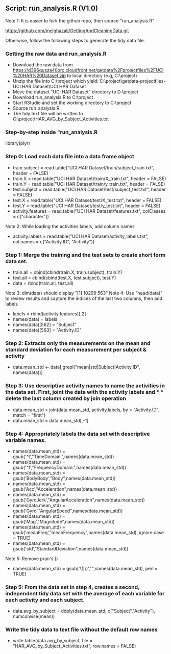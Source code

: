 ## Script:  run_analysis.R (V1.0)

Note 1: It is easier to fork the github repo, then source "run_analysis.R"

https://github.com/melghazali/GettingAndCleaningData.git

Otherwise, follow the following steps to generate the tidy data file.

### Getting the raw data and run_analysis.R
* Download the raw data from https://d396qusza40orc.cloudfront.net/getdata%2Fprojectfiles%2FUCI%20HAR%20Dataset.zip
   to local directory (e.g, C:\project)
* Unzip the file into C:\project which yield:
   C:\project\getdata-projectfiles-UCI HAR Dataset\UCI HAR Dataset
* Move the dataset "UCI HAR Dataset" directory to D:\project
* Download run_analysis.R to C:\project
* Start RStudio and set the working directory to C:\project
* Source run_analysis.R
* The tidy text file will be written to C:\project\HAR_AVG_by_Subject_Activities.txt

### Step-by-step inside "run_analysis.R
library(plyr)

### Step 0: Load each data file into a data frame object
* train.subject = read.table("UCI HAR Dataset/train/subject_train.txt", header = FALSE)
* train.X = read.table("UCI HAR Dataset/train/X_train.txt", header = FALSE)
* train.Y = read.table("UCI HAR Dataset/train/y_train.txt", header = FALSE)
* test.subject = read.table("UCI HAR Dataset/test/subject_test.txt", header = FALSE)
* test.X = read.table("UCI HAR Dataset/test/X_test.txt", header = FALSE)
* test.Y = read.table("UCI HAR Dataset/test/y_test.txt", header = FALSE)
* activity.features = read.table("UCI HAR Dataset/features.txt", colClasses = c("character"))

Note 2: While loading the activities labels, add column names

* activity.labels = read.table("UCI HAR Dataset/activity_labels.txt", col.names = c("Activity.ID", "Activity"))

### Step 1: Merge the training and the test sets to create short form data set.
* train.all = cbind(cbind(train.X, train.subject), train.Y)
* test.all = cbind(cbind(test.X, test.subject), test.Y)
* data = rbind(train.all, test.all)

Note 3: dim(data) should display "[1] 10299   563"
Note 4: Use "head(data)" to review results and capture the indices of the last two columns, then add labels

* labels = rbind(activity.features)[,2]
* names(data) = labels
* names(data)[562] = "Subject"
* names(data)[563] = "Activity.ID"

### Step 2: Extracts only the measurements on the mean and standard deviation for each measurement per subject & activity
* data.mean_std <- data[,grepl("mean|std|Subject|Activity.ID", names(data))]

### Step 3: Use descriptive activity names to name the activities in the data set. First, joint the data with the activity labels and * * delete the last column created by join operation
* data.mean_std = join(data.mean_std, activity.labels, by = "Activity.ID", match = "first")
* data.mean_std = data.mean_std[,-1]

### Step 4: Appropriately labels the data set with descriptive variable names. 
* names(data.mean_std) = gsub('^t',"TimeDomain.",names(data.mean_std))
* names(data.mean_std) = gsub('^f',"FrequencyDomain.",names(data.mean_std))
* names(data.mean_std) = gsub('BodyBody',"Body",names(data.mean_std))
* names(data.mean_std) = gsub('Acc',"Acceleration",names(data.mean_std))
* names(data.mean_std) = gsub('GyroJerk',"AngularAcceleration",names(data.mean_std))
* names(data.mean_std) = gsub('Gyro',"AngularSpeed",names(data.mean_std))
* names(data.mean_std) = gsub('Mag',"Magnitude",names(data.mean_std))
* names(data.mean_std) = gsub('meanFreq',"meanFrequency",names(data.mean_std), ignore.case = TRUE)
* names(data.mean_std) = gsub('std',"StandardDeviation",names(data.mean_std))

Note 5: Remove pran's ()
* names(data.mean_std) = gsub('\\(|\\)',"",names(data.mean_std), perl = TRUE)

### Step 5: From the data set in step 4, creates a second, independent tidy data set with the average of each variable for each activity and each subject.
* data.avg_by_subject = ddply(data.mean_std, c("Subject","Activity"), numcolwise(mean))

### Write the tidy data to text file without the default row names
* write.table(data.avg_by_subject, file = "HAR_AVG_by_Subject_Activities.txt", row.names = FALSE)
